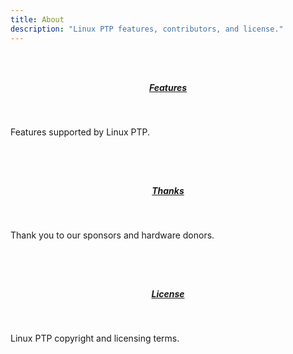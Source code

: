 ```yaml
---
title: About
description: "Linux PTP features, contributors, and license."
---
```

<br><br>
<div>
  <div class="container">
    <div class="row row-cols-1 row-cols-md-3 g-2">
      <div class="col">
        <div class="card mh-100" style="height: 160px;">
          <div class="card-body">
            <h5 class="card-title" style="text-align: center; margin-top: 5px;"><a href="/about/features/">Features</a></h5><br>
			<p class="card-text">Features supported by Linux PTP.</p>
              <div class="d-flex justify-content-between align-items-center">
            </div>
          </div>
        </div>
      </div>
      <div class="col">
	    <div class="card mh-100" style="height: 160px;">
          <div class="card-body">
            <h5 class="card-title"  style="text-align: center; margin-top: 5px;"><a href="/about/thanks/">Thanks</a></h5><br>
			<p class="card-text">Thank you to our sponsors and hardware donors.</p>
              <div class="d-flex justify-content-between align-items-center">
			</div>
          </div>
        </div>
      </div>
      <div class="col">
        <div class="card mh-100" style="height: 160px;">
          <div class="card-body">
            <h5 class="card-title" style="text-align: center; margin-top: 5px;"><a href="/about/license/">License</a></h5><br>
			<p class="card-text">Linux PTP copyright and licensing terms.</p>
              <div class="d-flex justify-content-between align-items-center">
            </div>
          </div>
        </div>
      </div>
    </div>
  </div>
</div>
<br>